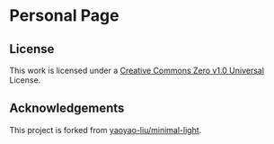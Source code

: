 # Personal Page

## License

This work is licensed under a [Creative Commons Zero v1.0 Universal](LICENSE) License.

## Acknowledgements

This project is forked from [yaoyao-liu/minimal-light](https://github.com/yaoyao-liu/minimal-light).
